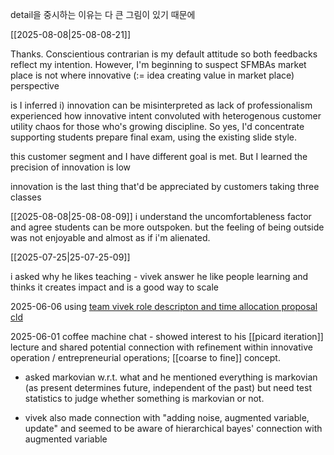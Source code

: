 detail을 중시하는 이유는 다 큰 그림이 있기 때문에

[[2025-08-08|25-08-08-21]]

Thanks. Conscientious contrarian is my default attitude so both feedbacks reflect my intention. However, I'm beginning to suspect SFMBAs  market place is not where innovative (:= idea creating value in market place) perspective

is I inferred i) innovation can be misinterpreted as lack of professionalism
experienced how innovative intent convoluted with heterogenous customer utility chaos for those who's growing discipline. So yes, I'd concentrate supporting students prepare final exam, using the existing slide style.

this customer segment and I have different goal is met. But I learned the precision of innovation is low 

innovation is the last thing that'd be appreciated by customers taking three classes

[[2025-08-08|25-08-08-09]]
i understand the uncomfortableness factor and agree students can be more outspoken. but the feeling of being outside was not enjoyable and almost as if i'm alienated.

[[2025-07-25|25-07-25-09]]

i asked why he likes teaching - vivek answer he like people learning and thinks it creates impact and is a good way to scale 


2025-06-06
using [team vivek role descripton and time allocation proposal cld](https://claude.ai/chat/39bd6e8a-ea64-4607-9cf0-8f2c7773ebf6)

2025-06-01
coffee machine chat - showed interest to his [[picard iteration]] lecture and shared potential connection with refinement within innovative operation / entrepreneurial operations; [[coarse to fine]] concept.

- asked markovian w.r.t. what and he mentioned everything is markovian (as present determines future, independent of the past) but need test statistics to judge whether something is markovian or not. 

- vivek also made connection with "adding noise, augmented variable, update" and seemed to be aware of hierarchical bayes' connection with augmented variable